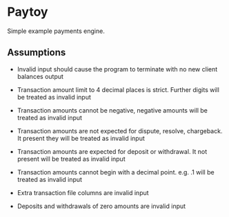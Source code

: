 # Paytoy
Simple example payments engine.

## Assumptions

* Invalid input should cause the program to terminate with no new client balances output

* Transaction amount limit to 4 decimal places is strict. Further digits will be treated as invalid input

* Transaction amounts cannot be negative, negative amounts will be treated as invalid input

* Transaction amounts are not expected for dispute, resolve, chargeback. It present they will be treated as invalid input

* Transaction amounts are expected for deposit or withdrawal. It not present will be treated as invalid input

* Transaction amounts cannot begin with a decimal point. e.g. .1 will be treated as invalid input 

* Extra transaction file columns are invalid input

* Deposits and withdrawals of zero amounts are invalid input

